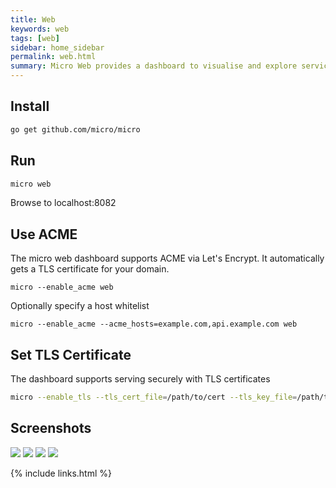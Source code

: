 ```yaml
---
title: Web
keywords: web
tags: [web]
sidebar: home_sidebar
permalink: web.html
summary: Micro Web provides a dashboard to visualise and explore services
---
```


## Install

```bash
go get github.com/micro/micro
```

## Run

```bash
micro web
```
Browse to localhost:8082

## Use ACME

The micro web dashboard supports ACME via Let's Encrypt. It automatically gets a TLS certificate for your domain.

```
micro --enable_acme web
```

Optionally specify a host whitelist

```
micro --enable_acme --acme_hosts=example.com,api.example.com web
```

## Set TLS Certificate

The dashboard supports serving securely with TLS certificates

```bash
micro --enable_tls --tls_cert_file=/path/to/cert --tls_key_file=/path/to/key web
```

## Screenshots

<img src="images/web1.png">

<img src="images/web2.png">

<img src="images/web3.png">

<img src="images/web4.png">


{% include links.html %}

